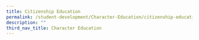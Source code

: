 ```yaml
---
title: Citizenship Education
permalink: /student-development/Character-Education/citizenship-education/
description: ""
third_nav_title: Character Education
---
```

